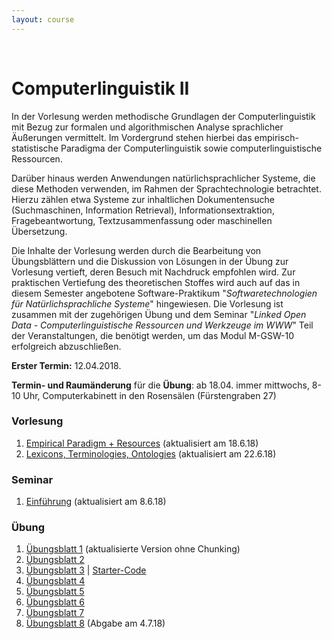 ```yaml
---
layout: course
---
```


<br>

# Computerlinguistik II

In der Vorlesung werden methodische Grundlagen der Computerlinguistik mit Bezug zur formalen und algorithmischen Analyse sprachlicher Äußerungen vermittelt. Im Vordergrund stehen hierbei das empirisch-statistische Paradigma der Computerlinguistik sowie computerlinguistische Ressourcen.

Darüber hinaus werden Anwendungen natürlichsprachlicher Systeme, die diese Methoden verwenden, im Rahmen der Sprachtechnologie betrachtet. Hierzu zählen etwa Systeme zur inhaltlichen Dokumentensuche (Suchmaschinen, Information Retrieval), Informationsextraktion, Fragebeantwortung, Textzusammenfassung oder maschinellen Übersetzung.

Die Inhalte der Vorlesung werden durch die Bearbeitung von Übungsblättern und die Diskussion von Lösungen in der Übung zur Vorlesung vertieft, deren Besuch mit Nachdruck empfohlen wird. Zur praktischen Vertiefung des theoretischen Stoffes wird auch auf das in diesem Semester angebotene Software-Praktikum "*Softwaretechnologien für Natürlichsprachliche Systeme*" hingewiesen. Die Vorlesung ist zusammen mit der zugehörigen Übung und dem Seminar "*Linked Open Data - Computerlinguistische Ressourcen und Werkzeuge im WWW*" Teil der Veranstaltungen, die benötigt werden, um das Modul M-GSW-10 erfolgreich abzuschließen.

**Erster Termin:** 12.04.2018.

**Termin- und Raumänderung** für die **Übung**: ab 18.04. immer mittwochs, 8-10 Uhr, Computerkabinett in den Rosensälen (Fürstengraben 27)

### Vorlesung
1. [Empirical Paradigm + Resources](/downloads/teaching/ss2018/cl2/CL-II-10.Empirical_Paradigm+Resources-sh.pdf) (aktualisiert am 18.6.18)
2. [Lexicons, Terminologies, Ontologies](/downloads/teaching/ss2018/cl2/CL-II-11.Resources-Lexicons-sh.pdf) (aktualisiert am 22.6.18)

### Seminar
1. [Einführung](/downloads/teaching/ss2018/cl2/LinkedOpenData+%28M_GSW_10%29_sh.pdf) (aktualisiert am 8.6.18)

### Übung
1. [Übungsblatt 1](/downloads/teaching/ss2018/cl2/blatt01_cl2-p-1500.pdf) (aktualisierte Version ohne Chunking)
2. [Übungsblatt 2](/downloads/teaching/ss2018/cl2/blatt02_cl2-p-1499.pdf)
3. [Übungsblatt 3](/downloads/teaching/ss2018/cl2/blatt03_cl2-p-1506.pdf) |
[Starter-Code](/downloads/teaching/ss2018/cl2/uebung_3.py)
4. [Übungsblatt 4](/downloads/teaching/ss2018/cl2/blatt04_cl2-p-1510.pdf)
5. [Übungsblatt 5](/downloads/teaching/ss2018/cl2/blatt05_cl2-p-1512.pdf)
6. [Übungsblatt 6](/downloads/teaching/ss2018/cl2/blatt06_cl2-p-1517.pdf) 
7. [Übungsblatt 7](/downloads/teaching/ss2018/cl2/blatt07_cl2.pdf) 
7. [Übungsblatt 8](/downloads/teaching/ss2018/cl2/blatt08_cl2.pdf) (Abgabe am 4.7.18)
